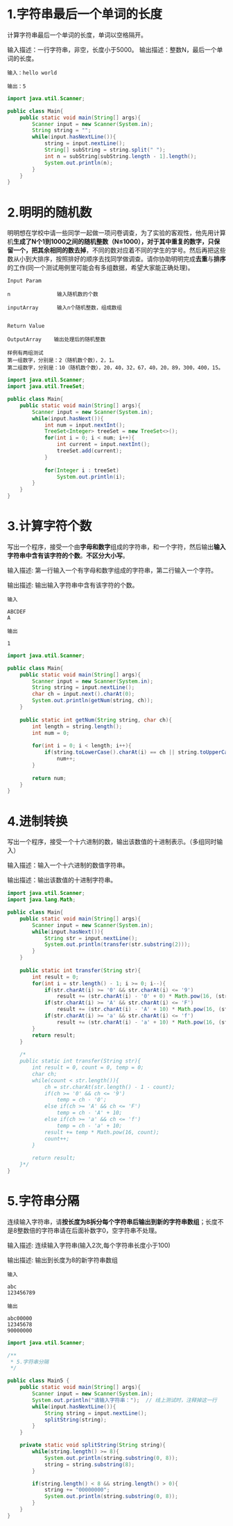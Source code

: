 # 1.字符串最后一个单词的长度

计算字符串最后一个单词的长度，单词以空格隔开。

输入描述：一行字符串，非空，长度小于5000。
输出描述：整数N，最后一个单词的长度。

```
输入：hello world

输出：5
```

```java
import java.util.Scanner;

public class Main{
    public static void main(String[] args){
        Scanner input = new Scanner(System.in);
        String string = "";
        while(input.hasNextLine()){
            string = input.nextLine();
            String[] subString = string.split(" ");
            int n = subString[subString.length - 1].length();
            System.out.println(n);
        }
    }
}
```

# 2.明明的随机数

明明想在学校中请一些同学一起做一项问卷调查，为了实验的客观性，他先用计算机**生成了N个1到1000之间的随机整数（N≤1000），对于其中重复的数字，只保留一个，把其余相同的数去掉**，不同的数对应着不同的学生的学号。然后再把这些数从小到大排序，按照排好的顺序去找同学做调查。请你协助明明完成**去重**与**排序**的工作(同一个测试用例里可能会有多组数据，希望大家能正确处理)。


```
Input Param

n               输入随机数的个数

inputArray      输入n个随机整数，组成数组


Return Value

OutputArray    输出处理后的随机整数

样例有两组测试
第一组数字，分别是：2（随机数个数），2，1。
第二组数字，分别是：10（随机数个数），20，40，32，67，40，20，89，300，400，15。
```

```java
import java.util.Scanner;
import java.util.TreeSet;

public class Main{
    public static void main(String[] args){
        Scanner input = new Scanner(System.in);
        while(input.hasNext()){
            int num = input.nextInt();
            TreeSet<Integer> treeSet = new TreeSet<>();
            for(int i = 0; i < num; i++){
                int current = input.nextInt();
                treeSet.add(current);
            }
            
            for(Integer i : treeSet)
                System.out.println(i);
        }
    }
}
```

# 3.计算字符个数

写出一个程序，接受一个由**字母和数字**组成的字符串，和一个字符，然后输出**输入字符串中含有该字符的个数**。**不区分大小写**。

输入描述:
第一行输入一个有字母和数字组成的字符串，第二行输入一个字符。

输出描述:
输出输入字符串中含有该字符的个数。

```
输入

ABCDEF
A

输出

1
```

```java
import java.util.Scanner;

public class Main{
    public static void main(String[] args){
        Scanner input = new Scanner(System.in);
        String string = input.nextLine();
        char ch = input.next().charAt(0);
        System.out.println(getNum(string, ch));
    }
    
    public static int getNum(String string, char ch){
        int length = string.length();
        int num = 0;
        
        for(int i = 0; i < length; i++){
            if(string.toLowerCase().charAt(i) == ch || string.toUpperCase().charAt(i) == ch)
                num++;
        }
        
        return num;
    }
}
```

# 4.进制转换

写出一个程序，接受一个十六进制的数，输出该数值的十进制表示。（多组同时输入）

输入描述：输入一个十六进制的数值字符串。

输出描述：输出该数值的十进制字符串。

```java
import java.util.Scanner;
import java.lang.Math;

public class Main{
    public static void main(String[] args){
        Scanner input = new Scanner(System.in);
        while(input.hasNext()){
            String str = input.nextLine();
            System.out.println(transfer(str.substring(2)));
        }
    }
    
    public static int transfer(String str){
        int result = 0;
        for(int i = str.length() - 1; i >= 0; i--){
            if(str.charAt(i) >= '0' && str.charAt(i) <= '9')
                result += (str.charAt(i) - '0' + 0) * Math.pow(16, (str.length() - 1 - i));
            if(str.charAt(i) >= 'A' && str.charAt(i) <= 'F')
                result += (str.charAt(i) - 'A' + 10) * Math.pow(16, (str.length() - 1 - i));
            if(str.charAt(i) >= 'a' && str.charAt(i) <= 'f')
                result += (str.charAt(i) - 'a' + 10) * Math.pow(16, (str.length() - 1 - i));
        }
        return result;
    }
    
    /*
    public static int transfer(String str){
        int result = 0, count = 0, temp = 0;
        char ch;
        while(count < str.length()){
            ch = str.charAt(str.length() - 1 - count);
            if(ch >= '0' && ch <= '9')
                temp = ch - '0';
            else if(ch >= 'A' && ch <= 'F')
                temp = ch - 'A' + 10;
            else if(ch >= 'a' && ch <= 'f')
                temp = ch - 'a' + 10;
            result += temp * Math.pow(16, count);
            count++;
        }
        
        return result;
    }*/
}
```

# 5.字符串分隔

连续输入字符串，请**按长度为8拆分每个字符串后输出到新的字符串数组**；长度不是8整数倍的字符串请在后面补数字0，空字符串不处理。

输入描述:
连续输入字符串(输入2次,每个字符串长度小于100)

输出描述:
输出到长度为8的新字符串数组

```
输入

abc
123456789

输出

abc00000
12345678
90000000
```

```java
import java.util.Scanner;

/**
 * 5.字符串分隔
 */

public class Main5 {
    public static void main(String[] args){
        Scanner input = new Scanner(System.in);
        System.out.println("请输入字符串：");  // 线上测试时，注释掉这一行
        while(input.hasNextLine()){
            String string = input.nextLine();
            splitString(string);
        }
    }

    private static void splitString(String string){
        while(string.length() >= 8){
            System.out.println(string.substring(0, 8));
            string = string.substring(8);
        }

        if(string.length() < 8 && string.length() > 0){
            string += "00000000";
            System.out.println(string.substring(0, 8));
        }
    }
}
```